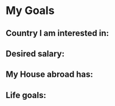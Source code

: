 # My Goals

## Country I am interested in:


## Desired salary:


## My House abroad has:


## Life goals: 

